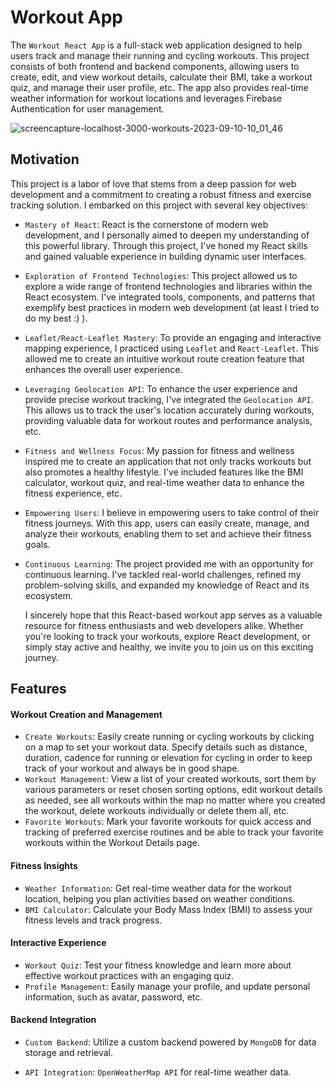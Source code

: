 # Workout App
The `Workout React App` is a full-stack web application designed to help users track and manage their running and cycling workouts. This project consists of both frontend and backend components, allowing users to create, edit, and view workout details, calculate their BMI, take a workout quiz, and manage their user profile, etc. The app also provides real-time weather information for workout locations and leverages Firebase Authentication for user management.

![screencapture-localhost-3000-workouts-2023-09-10-10_01_46](https://github.com/Dmytro1991ua/react-workout-app/assets/61331410/7f49873e-9ce8-4a25-b973-afe8e10c89f6)

## Motivation

This project is a labor of love that stems from a deep passion for web development and a commitment to creating a robust fitness and exercise tracking solution. I embarked on this project with several key objectives:
- `Mastery of React`: React is the cornerstone of modern web development, and I personally aimed to deepen my understanding of this powerful library. Through this project, I've honed my React skills and gained valuable experience in building dynamic user interfaces.
- `Exploration of Frontend Technologies`: This project allowed us to explore a wide range of frontend technologies and libraries within the React ecosystem. I've integrated tools, components, and patterns that exemplify best practices in modern web development (at least I tried to do my best :) ).
- `Leaflet/React-Leaflet Mastery`: To provide an engaging and interactive mapping experience, I practiced using `Leaflet` and `React-Leaflet`. This allowed me to create an intuitive workout route creation feature that enhances the overall user experience.
- `Leveraging Geolocation API`: To enhance the user experience and provide precise workout tracking, I've integrated the `Geolocation API`. This allows us to track the user's location accurately during workouts, providing valuable data for workout routes and performance analysis, etc.
- `Fitness and Wellness Focus`: My passion for fitness and wellness inspired me to create an application that not only tracks workouts but also promotes a healthy lifestyle. I've included features like the BMI calculator, workout quiz, and real-time weather data to enhance the fitness experience, etc.
- `Empowering Users`: I believe in empowering users to take control of their fitness journeys. With this app, users can easily create, manage, and analyze their workouts, enabling them to set and achieve their fitness goals.
- `Continuous Learning`: The project provided me with an opportunity for continuous learning. I've tackled real-world challenges, refined my problem-solving skills, and expanded my knowledge of React and its ecosystem.

  I sincerely hope that this React-based workout app serves as a valuable resource for fitness enthusiasts and web developers alike. Whether you're looking to track your workouts, explore React development, or simply stay active and healthy, we invite you to join us on this exciting journey.

## Features

#### Workout Creation and Management
- `Create Workouts`: Easily create running or cycling workouts by clicking on a map to set your workout data. Specify details such as distance, duration, cadence for running or elevation for cycling in order to keep track of your workout and always be in good shape.
- `Workout Management`: View a list of your created workouts, sort them by various parameters or reset chosen sorting options, edit workout details as needed, see all workouts within the map no matter where you created the workout, delete workouts individually or delete them all, etc.
- `Favorite Workouts`: Mark your favorite workouts for quick access and tracking of preferred exercise routines and be able to track your favorite workouts within the Workout Details page.

#### Fitness Insights
- `Weather Information`: Get real-time weather data for the workout location, helping you plan activities based on weather conditions.
- `BMI Calculator`: Calculate your Body Mass Index (BMI) to assess your fitness levels and track progress.

#### Interactive Experience
- `Workout Quiz`: Test your fitness knowledge and learn more about effective workout practices with an engaging quiz.
- `Profile Management`: Easily manage your profile, and update personal information, such as avatar, password, etc.

#### Backend Integration

- `Custom Backend`: Utilize a custom backend powered by `MongoDB` for data storage and retrieval.

- `API Integration`: `OpenWeatherMap API` for real-time weather data.
